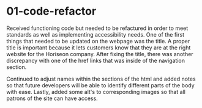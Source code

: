 # 01-code-refactor

Received functioning code but needed to be refactured in order to meet standards as 
well as implementing accessibility needs. One of the first things that needed to be 
updated on the webpage was the title. A proper title is important because it lets 
customers know that they are at the right website for the Horiseon company. After
fixing the title, there was another discrepancy with one of the href links that was 
inside of the navigation section. 

Continued to adjust names within the sections of the html and added notes so that 
future developers will be able to identify different parts of the body with ease.
Lastly, added some alt's to corresponding images so that all patrons of the site 
can have access. 